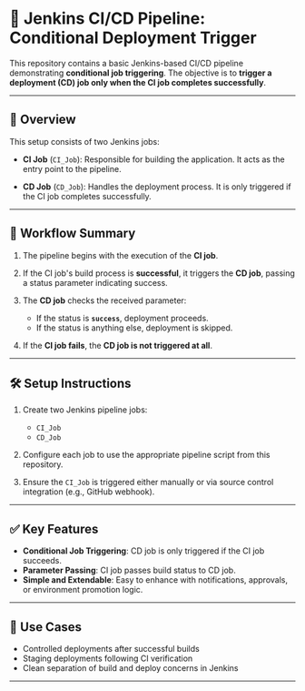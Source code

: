 
# 🚀 Jenkins CI/CD Pipeline: Conditional Deployment Trigger

This repository contains a basic Jenkins-based CI/CD pipeline demonstrating **conditional job triggering**. The objective is to **trigger a deployment (CD) job only when the CI job completes successfully**.

---

## 🧩 Overview

This setup consists of two Jenkins jobs:

* **CI Job** (`CI_Job`):
  Responsible for building the application. It acts as the entry point to the pipeline.

* **CD Job** (`CD_Job`):
  Handles the deployment process. It is only triggered if the CI job completes successfully.

---

## 🔁 Workflow Summary

1. The pipeline begins with the execution of the **CI job**.
2. If the CI job's build process is **successful**, it triggers the **CD job**, passing a status parameter indicating success.
3. The **CD job** checks the received parameter:

   * If the status is **`success`**, deployment proceeds.
   * If the status is anything else, deployment is skipped.
4. If the **CI job fails**, the **CD job is not triggered at all**.

---

## 🛠️ Setup Instructions

1. Create two Jenkins pipeline jobs:

   * `CI_Job`
   * `CD_Job`

2. Configure each job to use the appropriate pipeline script from this repository.

3. Ensure the `CI_Job` is triggered either manually or via source control integration (e.g., GitHub webhook).

---

## ✅ Key Features

* **Conditional Job Triggering**: CD job is only triggered if the CI job succeeds.
* **Parameter Passing**: CI job passes build status to CD job.
* **Simple and Extendable**: Easy to enhance with notifications, approvals, or environment promotion logic.

---

## 📌 Use Cases

* Controlled deployments after successful builds
* Staging deployments following CI verification
* Clean separation of build and deploy concerns in Jenkins

---

